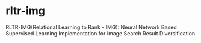 # rltr-img
RLTR-IMG(Relational Learning to Rank - IMG): Neural Network Based Supervised Learning Implementation for Image Search Result Diversification
